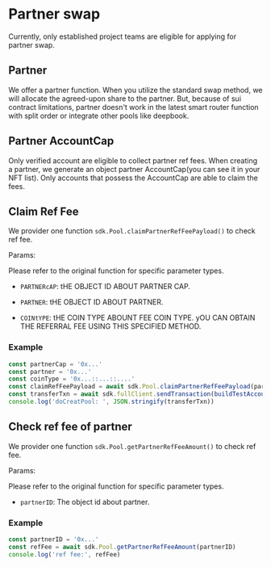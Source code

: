 # Partner swap

Currently, only established project teams are eligible for applying for partner swap.

## Partner

We offer a partner function. When you utilize the standard swap method, we will allocate the agreed-upon share to the partner. But, because of sui contract limitations, partner doesn't work in the latest smart router function with split order or integrate other pools like deepbook.

## Partner AccountCap

Only verified account are eligible to collect partner ref fees. When creating a partner, we generate an object partner AccountCap(you can see it in your NFT list). Only accounts that possess the AccountCap are able to claim the fees.

## Claim Ref Fee

We provider one function `sdk.Pool.claimPartnerRefFeePayload()` to check ref fee.

Params:

Please refer to the original function for specific parameter types.

+ `PARTNERcAP`: tHE OBJECT ID ABOUT PARTNER CAP.

+ `PARTNER`: tHE OBJECT ID ABOUT PARTNER.

+ `COINtYPE`: tHE COIN TYPE ABOUNT FEE COIN TYPE. yOU CAN OBTAIN THE REFERRAL FEE USING THIS SPECIFIED METHOD.

### Example

```typescript
const partnerCap = '0x...'
const partner = '0x...'
const coinType = '0x...::...::....'
const claimRefFeePayload = await sdk.Pool.claimPartnerRefFeePayload(partnerCap, partner, coinType)
const transferTxn = await sdk.fullClient.sendTransaction(buildTestAccount(), claimRefFeePayload)
console.log('doCreatPool: ', JSON.stringify(transferTxn))
```

## Check ref fee of partner

We provider one function `sdk.Pool.getPartnerRefFeeAmount()` to check ref fee.

Params:

Please refer to the original function for specific parameter types.

+ `partnerID`: The object id about partner.

### Example

```typescript
const partnerID = '0x...'
const refFee = await sdk.Pool.getPartnerRefFeeAmount(partnerID)
console.log('ref fee:', refFee)
```
